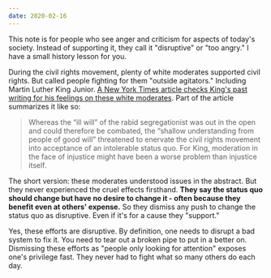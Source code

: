 ```yaml
---
date: 2020-02-16
---
```


This note is for people who see anger and criticism for aspects of today's society. Instead of supporting it, they call it "disruptive" or "too angry." I have a small history lesson for you.

During the civil rights movement, plenty of white moderates supported civil rights. But called people fighting for them "outside agitators." Including Martin Luther King Junior. [A New York Times article checks King's past writing for his feelings on these white moderates](https://www.nytimes.com/2019/10/30/opinion/ethics-moderation-politics.html). Part of the article summarizes it like so:

> Whereas the “ill will” of the rabid segregationist was out in the open and could therefore be combated, the “shallow understanding from people of good will” threatened to enervate the civil rights movement into acceptance of an intolerable status quo. For King, moderation in the face of injustice might have been a worse problem than injustice itself.

The short version: these moderates understood issues in the abstract. But they never experienced the cruel effects firsthand. **They say the status quo should change but have no desire to change it - often because they benefit even at others' expense.** So they dismiss any push to change the status quo as disruptive. Even if it's for a cause they "support."

Yes, these efforts are disruptive. By definition, one needs to disrupt a bad system to fix it. You need to tear out a broken pipe to put in a better on. Dismissing these efforts as "people only looking for attention" exposes one's privilege fast. They never had to fight what so many others do each day.
